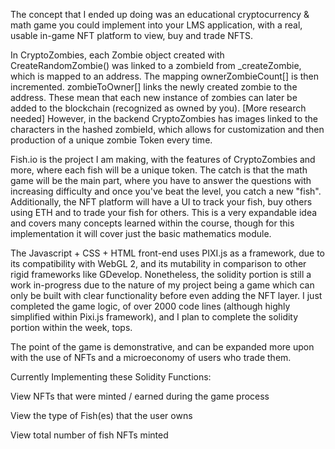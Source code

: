 The concept that I ended up doing was an educational cryptocurrency & math game you could implement into your LMS application, with a real, usable in-game NFT platform to view, buy and trade NFTS.

In CryptoZombies, each Zombie object created with CreateRandomZombie() was linked to a zombieId from _createZombie, which is mapped to an address. The mapping ownerZombieCount[] is then incremented. zombieToOwner[] links the newly created zombie to the address.  These mean that each new instance of zombies can later be added to the blockchain (recognized as owned by you). [More research needed]
However, in the backend CryptoZombies has images linked to the characters in the hashed zombieId, which allows for customization and then production of a unique zombie Token every time.


Fish.io is the project I am making, with the features of CryptoZombies and more, where each fish will be a unique token. The catch is that the math game will be the main part, where you have to answer the questions with increasing difficulty and once you've beat the level, you catch a new "fish". Additionally, the NFT platform will have a UI to track your fish, buy others using ETH and to trade your fish for others. This is a very expandable idea and covers many concepts learned within the course, though for this implementation it will cover just the basic mathematics module.


The Javascript + CSS + HTML front-end uses PIXI.js as a framework, due to its compatibility with WebGL 2, and its mutability in comparison to other rigid frameworks like GDevelop. Nonetheless, the solidity portion is still a work in-progress due to the nature of my project being a game which can only be built with clear functionality before even adding the NFT layer. I just completed the game logic, of over 2000 code lines (although highly simplified within Pixi.js framework), and I plan to complete the solidity portion within the week, tops. 

The point of the game is demonstrative, and can be expanded more upon with the use of NFTs and a microeconomy of users who trade them.


Currently Implementing these Solidity Functions:

View NFTs that were minted / earned during the game process

View the type of Fish(es) that the user owns


View total number of fish NFTs minted 

